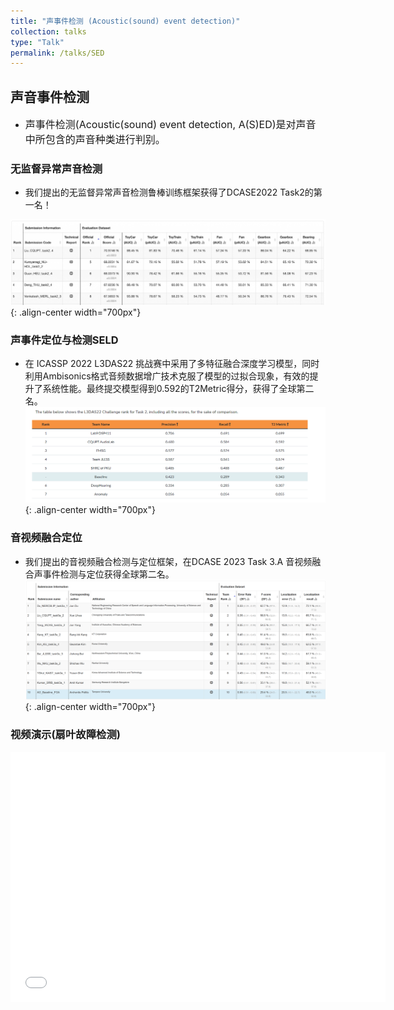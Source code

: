 ```yaml
---
title: "声事件检测 (Acoustic(sound) event detection)"
collection: talks
type: "Talk"
permalink: /talks/SED
---
```


##  声音事件检测 
- <font size=3> 声事件检测(Acoustic(sound) event detection, A(S)ED)是对声音中所包含的声音种类进行判别。</font>  



###  无监督异常声音检测
- 我们提出的无监督异常声音检测鲁棒训练框架获得了DCASE2022 Task2的第一名！ 
  
 
![AEC before](/images/dcase2022.png){: .align-center width="700px"}

 
### 声事件定位与检测SELD

- 在 ICASSP 2022 L3DAS22 挑战赛中采用了多特征融合深度学习模型，同时利用Ambisonics格式音频数据增广技术克服了模型的过拟合现象，有效的提升了系统性能。最终提交模型得到0.592的T2Metric得分，获得了全球第二名。
![AEC before](/images/icasspr1.png){: .align-center width="700px"}

### 音视频融合定位

- 我们提出的音视频融合检测与定位框架，在DCASE 2023 Task 3.A 音视频融合声事件检测与定位获得全球第二名。
![AEC before](/images/dcase2023.png){: .align-center width="700px"}


### 视频演示(扇叶故障检测)
   <iframe 
    src="//player.bilibili.com/player.html?isOutside=true&aid=468455790&bvid=BV1L541117yt&cid=584375931&p=1"  
    scrolling="no" 
    width="600px" height="400px" 
    border="0" frameborder="no" framespacing="0" allowfullscreen="true"> 
   </iframe>
